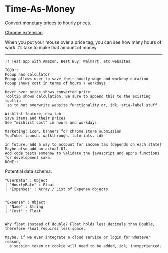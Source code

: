# Time-As-Money
Convert monetary prices to hourly prices.

[Chrome extension](https://chromewebstore.google.com/detail/time-as-money/pjhijfjkkfmmniikmfkenjpjbfipkcib)


When you put your mouse over a price tag, you can see how many hours of work it'll take to make that amount of money.

---

```
!! Test app with Amazon, Best Buy, Walmart, etc websites

TODO::
Popup has calculator
Popup allows user to save their hourly wage and workday duration
Popup shows cost in terms of hours + workdays

Hover over price shows converted price
Tooltip shows calculation. Be sure to append this to the existing tooltip
 so to not overwrite website functionality or, idk, aria-label stuff

Wishlist feature, new tab
Save items and their prices
See "wishlist cost" in hours and workdays

Marketing: icon, banners for chrome store submission
YouTube: launch. walkthrough. tutorials. idk

In future, add a way to account for income tax (depends on each state)
Maybe also add an actual UI.
Add code tests somehow to validate the javascript and app's functions for development sake.
DONE::

```

Potential data schema:

```
"UserData" : Object
| "HourlyRate" : Float
| "Expenses" : Array / List of Expense objects


"Expense" : Object
| "Name" : String
| "Cost" : Float


Why float instead of double? Float holds less decimals than Double, therefore Float requires less space.

Maybe, if we ever integrate a cloud service or login for whatever reason,
  a session token or cookie will need to be added, idk, inexperienced.
```
